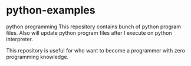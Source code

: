 # python-examples
python programming
This repository contains bunch of python program files.
Also will update python program files after I execute on python interpreter.

This repository is useful for who want to become a programmer with zero programming knowledge.
